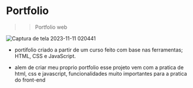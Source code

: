 # Portfolio
 >> Portfolio web 


![Captura de tela 2023-11-11 020441](https://github.com/ErickDutra/Portfolio/assets/107477302/514d57fe-7523-4553-b3d6-b25369d57bcd)

- portifolio criado a partir de um curso feito com base nas ferramentas; HTML, CSS e JavaScript. 

- alem de criar meu proprio portfolio esse projeto vem com a pratica de html, css e javascript, funcionalidades muito importantes para a pratica do front-end
